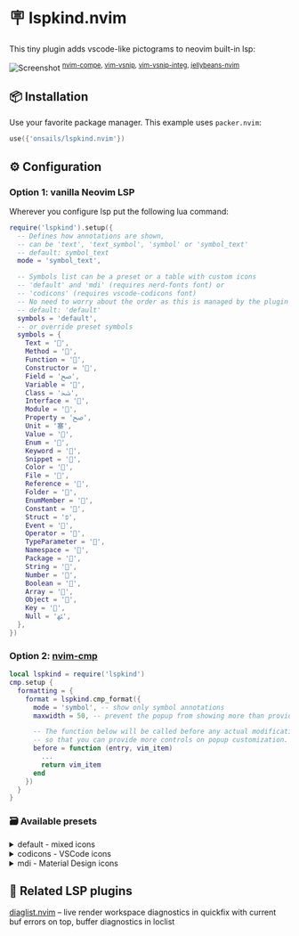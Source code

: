# 🪧 lspkind.nvim

This tiny plugin adds vscode-like pictograms to neovim built-in lsp:

![Screenshot](https://github.com/onsails/lspkind-nvim/raw/images/images/screenshot.png "Screenshot")
<sup>[nvim-compe](https://github.com/hrsh7th/nvim-compe), [vim-vsnip](https://github.com/hrsh7th/vim-vsnip), [vim-vsnip-integ](https://github.com/hrsh7th/vim-vsnip-integ), [jellybeans-nvim](https://github.com/metalelf0/jellybeans-nvim)</sup>

## 📦 Installation
Use your favorite package manager.
This example uses `packer.nvim`:

```lua
use({'onsails/lspkind.nvim'})
```

## ⚙️ Configuration

### Option 1: vanilla Neovim LSP

Wherever you configure lsp put the following lua command:

```lua
require('lspkind').setup({
  -- Defines how annotations are shown,
  -- can be 'text', 'text_symbol', 'symbol' or 'symbol_text'
  -- default: symbol_text
  mode = 'symbol_text',

  -- Symbols list can be a preset or a table with custom icons
  -- 'default' and 'mdi' (requires nerd-fonts font) or
  -- 'codicons' (requires vscode-codicons font)
  -- No need to worry about the order as this is managed by the plugin
  -- default: 'default'
  symbols = 'default',
  -- or override preset symbols
  symbols = {
    Text = '',
    Method = '',
    Function = '',
    Constructor = '',
    Field = 'ﰠ',
    Variable = '',
    Class = 'ﴯ',
    Interface = '',
    Module = '',
    Property = 'ﰠ',
    Unit = '塞',
    Value = '',
    Enum = '',
    Keyword = '',
    Snippet = '',
    Color = '',
    File = '',
    Reference = '',
    Folder = '',
    EnumMember = '',
    Constant = '',
    Struct = 'פּ',
    Event = '',
    Operator = '',
    TypeParameter = '',
    Namespace = '',
    Package = '',
    String = '',
    Number = '',
    Boolean = '',
    Array = '',
    Object = '',
    Key = '',
    Null = 'ﳠ',
  },
})
```

### Option 2: [nvim-cmp](https://github.com/hrsh7th/nvim-cmp)

```lua
local lspkind = require('lspkind')
cmp.setup {
  formatting = {
    format = lspkind.cmp_format({
      mode = 'symbol', -- show only symbol annotations
      maxwidth = 50, -- prevent the popup from showing more than provided characters (e.g 50 will not show more than 50 characters)

      -- The function below will be called before any actual modifications from lspkind
      -- so that you can provide more controls on popup customization. (See [#30](https://github.com/onsails/lspkind-nvim/pull/30))
      before = function (entry, vim_item)
        ...
        return vim_item
      end
    })
  }
}
```

### 🗃️ Available presets
<details>
  <summary>default - mixed icons</summary>

  ```
  Text = ''
  Method = ''
  Function = ''
  Constructor = ''
  Field = 'ﰠ'
  Variable = ''
  Class = 'ﴯ'
  Interface = ''
  Module = ''
  Property = 'ﰠ'
  Unit = '塞'
  Value = ''
  Enum = ''
  Keyword = ''
  Snippet = ''
  Color = ''
  File = ''
  Reference = ''
  Folder = ''
  EnumMember = ''
  Constant = ''
  Struct = 'פּ'
  Event = ''
  Operator = ''
  TypeParameter = ''
  Namespace = ''
  Package = ''
  String = ''
  Number = ''
  Boolean = ''
  Array = ''
  Object = ''
  Key = ''
  Null = 'ﳠ'
  ```
</details>
<details>
  <summary>codicons - VSCode icons</summary>

  ```
  Text = ''
  Method = ''
  Function = ''
  Constructor = ''
  Field = ''
  Variable = ''
  Class = ''
  Interface = ''
  Module = ''
  Property = ''
  Unit = ''
  Value = ''
  Enum = ''
  Keyword = ''
  Snippet = ''
  Color = ''
  File = ''
  Reference = ''
  Folder = ''
  EnumMember = ''
  Constant = ''
  Struct = ''
  Event = ''
  Operator = ''
  TypeParameter = ''
  Namespace = ''
  Package = ''
  String = ''
  Number = ''
  Boolean = ''
  Array = ''
  Object = ''
  Key = ''
  Null = ''
  ```
</details>
<details>
  <summary>mdi - Material Design icons</summary>

  ```
  Text = ''
  Method = ''
  Function = ''
  Constructor = '漣'
  Field = ''
  Variable = ''
  Class = 'פּ'
  Interface = '囹'
  Module = ''
  Property = '襁'
  Unit = ''
  Value = ''
  Enum = '惡'
  Keyword = ''
  Snippet = ''
  Color = ''
  File = ''
  Reference = ''
  Folder = ''
  EnumMember = '惡'
  Constant = ''
  Struct = 'ﴯ'
  Event = ''
  Operator = ''
  TypeParameter = ''
  Namespace = '異'
  Package = ''
  String = ''
  Number = ''
  Boolean = '蘒'
  Array = ''
  Object = ''
  Key = ''
  Null = 'ﳠ'
  ```
</details>

## 🤝 Related LSP plugins

[diaglist.nvim](https://github.com/onsails/diaglist.nvim) – live render workspace diagnostics in quickfix with current buf errors on top, buffer diagnostics in loclist
